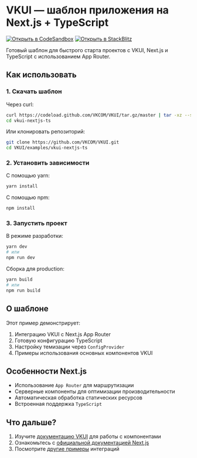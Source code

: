 # VKUI — шаблон приложения на Next.js + TypeScript

[![Открыть в CodeSandbox](https://codesandbox.io/static/img/play-codesandbox.svg)](https://codesandbox.io/p/sandbox/github/VKCOM/VKUI/tree/master/examples/vkui-nextjs-ts)
[![Открыть в StackBlitz](https://developer.stackblitz.com/img/open_in_stackblitz.svg)](https://stackblitz.com/github/VKCOM/VKUI/tree/master/examples/vkui-nextjs-ts)

Готовый шаблон для быстрого старта проектов с VKUI, Next.js и TypeScript с использованием App Router.

## Как использовать

### 1. Скачать шаблон

Через curl:

```bash
curl https://codeload.github.com/VKCOM/VKUI/tar.gz/master | tar -xz --strip=2 VKUI-master/examples/vkui-nextjs-ts
cd vkui-nextjs-ts
```

Или клонировать репозиторий:

```bash
git clone https://github.com/VKCOM/VKUI.git
cd VKUI/examples/vkui-nextjs-ts
```

### 2. Установить зависимости

С помощью yarn:

```bash
yarn install
```

С помощью npm:

```bash
npm install
```

### 3. Запустить проект

В режиме разработки:

```bash
yarn dev
# или
npm run dev
```

Сборка для production:

```bash
yarn build
# или
npm run build
```

## О шаблоне

Этот пример демонстрирует:

1. Интеграцию VKUI с Next.js App Router
2. Готовую конфигурацию TypeScript
3. Настройку темизации через `ConfigProvider`
4. Примеры использования основных компонентов VKUI

## Особенности Next.js

- Использование `App Router` для маршрутизации
- Серверные компоненты для оптимизации производительности
- Автоматическая обработка статических ресурсов
- Встроенная поддержка `TypeScript`

## Что дальше?

1. Изучите [документацию VKUI](https://vkcom.github.io/VKUI) для работы с компонентами
2. Ознакомьтесь с [официальной документацией Next.js](https://nextjs.org/docs)
3. Посмотрите [другие примеры](https://github.com/VKCOM/VKUI/tree/master/examples) интеграций
